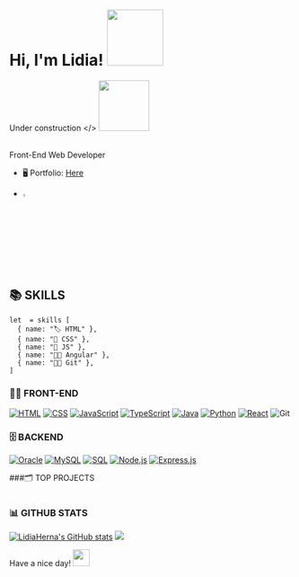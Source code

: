 <h1> Hi, I'm Lidia! <img src="https://media.giphy.com/media/mGcNjsfWAjY5AEZNw6/giphy.gif" width="100"></h1>

Under construction </> <img src="https://media.giphy.com/media/1XgIXQEzBu6ZWappVu/giphy.gif" width="90">

</br>Front-End Web Developer 

* 🖥️  Portfolio: [Here](http://lidiaherna.github.io/)

* [<img src="https://img.icons8.com/color/48/000000/linkedin.png" width="3.5%"/>](https://www.linkedin.com/in/LidiaHerna/) 

## 📚 SKILLS

```
let  = skills [
  { name: "🏷️ HTML" },
  { name: "🎨 CSS" },
  { name: "🤖 JS" },
  { name: "🐱‍💻 Angular" },
  { name: "🐱‍💻 Git" },
]
```
### 👨‍💻 FRONT-END
  <a href="https://github.com/search?q=user%3ADenverCoder1+language%3Ahtml"><img alt="HTML" src="https://img.shields.io/badge/HTML-E34F26.svg?logo=html5&logoColor=white"></a>
  <a href="https://github.com/search?q=user%3ADenverCoder1+language%3Acss"><img alt="CSS" src="https://img.shields.io/badge/CSS-1572B6.svg?logo=css3&logoColor=white"></a>
  <a href="https://github.com/search?q=user%3ADenverCoder1+language%3Ajavascript"><img alt="JavaScript" src="https://img.shields.io/badge/JavaScript-F7DF1E.svg?logo=javascript&logoColor=black"></a>
  <a href="https://github.com/search?q=user%3ADenverCoder1+language%3AtypeScript"><img alt="TypeScript" src="https://img.shields.io/badge/TypeScript-007ACC.svg?logo=typescript&logoColor=white"></a>
  <a href="https://github.com/search?q=user%3ADenverCoder1+language%3Ajava"><img alt="Java" src="https://custom-icon-badges.herokuapp.com/badge/Java-007396.svg?logo=java&logoColor=white"></a>
  <a href="https://github.com/search?q=user%3ADenverCoder1+language%3Apython"><img alt="Python" src="https://img.shields.io/badge/Python-14354C.svg?logo=python&logoColor=white"></a>
  <a href="#"><img alt="React" src="https://img.shields.io/badge/React-20232a.svg?logo=react&logoColor=%2361DAFB"></a>
    ![Git](https://img.shields.io/badge/-Git-black?style=flat-square&logo=git)

### 🗄️ BACKEND
  <a href="#"><img alt="Oracle" src ="https://img.shields.io/badge/Oracle-F00000.svg?logo=oracle&logoColor=white"></a>
  <a href="#"><img alt="MySQL" src="https://img.shields.io/badge/MySQL-00f.svg?logo=mysql&logoColor=white"></a>
  <a href="https://github.com/search?q=user%3ADenverCoder1+language%3Asql"><img alt="SQL" src="https://custom-icon-badges.herokuapp.com/badge/SQL-025E8C.svg?logo=database&logoColor=white"></a>
  <a href="https://github.com/search?q=user%3ADenverCoder1+language%3Ajavascript"><img alt="Node.js" src="https://img.shields.io/badge/Node.js-43853D.svg?logo=node.js&logoColor=white"></a>
  <a href="#"><img alt="Express.js" src="https://img.shields.io/badge/Express.js-404d59.svg?logo=express&logoColor=white"></a>

###🗂️ TOP PROJECTS

<a href="https://github.com/LidiaHerna">
  <img align="center" src="" />
</a>

### 📊 GITHUB STATS
  <a href="http://www.github.com/LidiaHerna"><img src="https://github-readme-stats.vercel.app/api?username=LidiaHerna&show_icons=true&hide=&count_private=true&title_color=55f78e&text_color=ffffff&icon_color=e0b487&bg_color=22272e&hide_border=true&show_icons=true" alt="LidiaHerna's GitHub stats" /></a>
  <a href="http://www.github.com/LidiaHerna"><img src="https://github-readme-streak-stats.herokuapp.com/?user=LidiaHerna&stroke=ffffff&background=22272e&ring=fff675&fire=e0b487&currStreakNum=ffffff&currStreakLabel=e0b487&sideNums=ffffff&sideLabels=ffffff&dates=ffffff&hide_border=true" /></a>

Have a nice day!
 <img src="https://cultofthepartyparrot.com/parrots/hd/laptop_parrot.gif" width="30" height="30"/>

